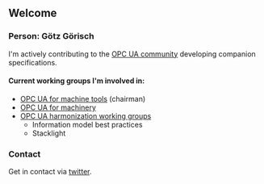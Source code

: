 ## Welcome

### Person: Götz Görisch


I'm actively contributing to the [OPC UA community](https://opcfoundation.org/ "OPC Foundation") developing companion specifications.

#### Current working groups I'm involved in:
- [OPC UA for machine tools](https://opcfoundation.org/markets-collaboration/umati/) (chairman)
- [OPC UA for machinery](https://opcua.vdma.org/viewer/-/v2article/render/47154710)
- [OPC UA harmonization working groups](https://sites.google.com/opcfoundation.online/opc-harmonization/home)
  - Information model best practices
  - Stacklight


### Contact

Get in contact via [twitter](https://twitter.com/goetzgoerisch).
